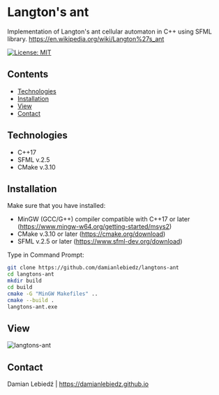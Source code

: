 # Langton's ant
Implementation of Langton's ant cellular automaton in C++ using SFML library.
https://en.wikipedia.org/wiki/Langton%27s_ant

[![License: MIT](https://img.shields.io/badge/License-MIT-yellow.svg)](https://opensource.org/licenses/MIT)

## Contents
- [Technologies](#technologies)
- [Installation](#installation)
- [View](#view)
- [Contact](#contact)

## Technologies
- C++17
- SFML v.2.5
- CMake v.3.10

## Installation
Make sure that you have installed:
- MinGW (GCC/G++) compiler compatible with C++17 or later (https://www.mingw-w64.org/getting-started/msys2)
- CMake v.3.10 or later (https://cmake.org/download)
- SFML v.2.5 or later (https://www.sfml-dev.org/download)

Type in Command Prompt:
```bash
git clone https://github.com/damianlebiedz/langtons-ant
cd langtons-ant
mkdir build
cd build
cmake -G "MinGW Makefiles" ..
cmake --build .
langtons-ant.exe
```

## View
![langtons-ant](https://github.com/user-attachments/assets/9b71c99d-df5e-4b80-b68b-0046e1f5defd)

## Contact
Damian Lebiedź | 
https://damianlebiedz.github.io

